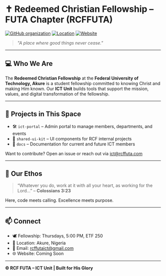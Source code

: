 # ✝️ Redeemed Christian Fellowship – FUTA Chapter (RCFFUTA)

[![GitHub organization](https://img.shields.io/badge/RCF-FUTA-blue?style=flat-square&logo=github)](https://github.com/RCF-FUTA)
[![Location](https://img.shields.io/badge/location-FUTA%2C%20Akure-orange?style=flat-square&logo=google-maps)](https://maps.app.goo.gl/YLwBL6kXoHPqZJZ89)
[![Website](https://img.shields.io/badge/Website-rcffuta.com-informational?style=flat-square&logo=vercel)](https://rcffuta.com)

> _"A place where good things never cease."_

---

## 💻 Who We Are

The **Redeemed Christian Fellowship** at the **Federal University of Technology, Akure** is a student fellowship committed to knowing Christ and making Him known. Our **ICT Unit** builds tools that support the mission, values, and digital transformation of the fellowship.

---

## 🚀 Projects in This Space

- 🛠️ `ict-portal` – Admin portal to manage members, departments, and events
- 🧰 `shared-ui-kit` – UI components for RCF internal projects
- 📝 `docs` – Documentation for current and future ICT members

Want to contribute? Open an issue or reach out via [ict@rcffuta.com](mailto:ict@rcffuta.com)

---

## 🙏 Our Ethos

> “Whatever you do, work at it with all your heart, as working for the Lord…” – **Colossians 3:23**

Here, code meets calling. Excellence meets purpose.

---

## 📫 Connect

- 🕊️ Fellowship: Thursdays, 5:00 PM, ETF 250
- 📍 Location: Akure, Nigeria
- 📧 Email: rcffutaict@gmail.com
- 🌐 Website: Coming Soon

---

**© RCF FUTA – ICT Unit | Built for His Glory**
